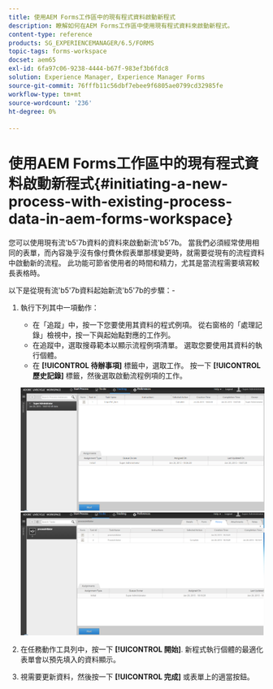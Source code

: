 ```yaml
---
title: 使用AEM Forms工作區中的現有程式資料啟動新程式
description: 瞭解如何在AEM Forms工作區中使用現有程式資料來啟動新程式。
content-type: reference
products: SG_EXPERIENCEMANAGER/6.5/FORMS
topic-tags: forms-workspace
docset: aem65
exl-id: 6fa97c06-9238-4444-b67f-983ef3b6fdc8
solution: Experience Manager, Experience Manager Forms
source-git-commit: 76fffb11c56dbf7ebee9f6805ae0799cd32985fe
workflow-type: tm+mt
source-wordcount: '236'
ht-degree: 0%

---
```


# 使用AEM Forms工作區中的現有程式資料啟動新程式{#initiating-a-new-process-with-existing-process-data-in-aem-forms-workspace}

您可以使用現有流&#39;b5&#39;7b資料的資料來啟動新流&#39;b5&#39;7b。 當我們必須經常使用相同的表單，而內容幾乎沒有像付費休假表單那樣變更時，就需要從現有的流程資料中啟動新的流程。 此功能可節省使用者的時間和精力，尤其是當流程需要填寫較長表格時。

以下是從現有流&#39;b5&#39;7b資料起始新流&#39;b5&#39;7b的步驟：-

1. 執行下列其中一項動作：

   * 在「追蹤」中，按一下您要使用其資料的程式例項。 從右窗格的「處理記錄」檢視中，按一下與起始點對應的工作列。
   * 在追蹤中，選取搜尋範本以顯示流程例項清單。 選取您要使用其資料的執行個體。
   * 在 **[!UICONTROL 待辦事項]** 標籤中，選取工作。 按一下 **[!UICONTROL 歷史記錄]** 標籤，然後選取啟動流程例項的工作。

   ![選取任務](assets/start3_new.png) ![選取任務](assets/start1_new.png)

1. 在任務動作工具列中，按一下 **[!UICONTROL 開始]**. 新程式執行個體的最適化表單會以預先填入的資料顯示。

1. 視需要更新資料，然後按一下 **[!UICONTROL 完成]** 或表單上的適當按鈕。
